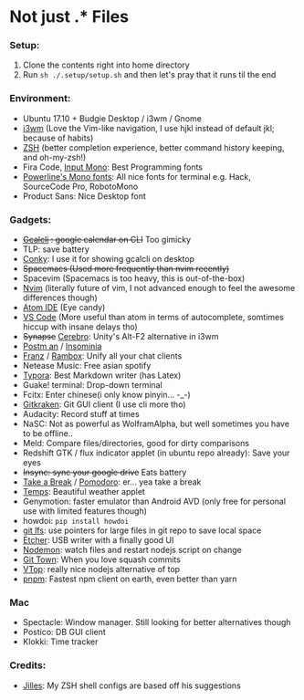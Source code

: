 # Not just .* Files

### Setup:

1. Clone the contents right into home directory
2. Run `sh ./.setup/setup.sh` and then let's pray that it runs til the end

### Environment:

- Ubuntu 17.10 + Budgie Desktop / i3wm / Gnome
- [i3wm](https://i3wm.org) (Love the Vim-like navigation, I use hjkl instead of default jkl; because of habits)
- [ZSH](http://www.zsh.org/) (better completion experience, better command history keeping, and oh-my-zsh!)
- Fira Code, [Input Mono](input.fontbureau.com/): Best Programming fonts
- [Powerline's Mono fonts](https://github.com/powerline/fonts): All nice fonts for terminal e.g. Hack, SourceCode Pro, RobotoMono
- Product Sans: Nice Desktop font

### Gadgets:

- ~~[Gcalcli](https://github.com/insanum/gcalcli) : google calendar on CLI~~ Too gimicky
- TLP: save battery
- [Conky](https://github.com/brndnmtthws/conky): I use it for showing gcalcli on desktop
- ~~Spacemacs (Used more frequently than nvim recently)~~
- Spacevim (Spacemacs is too heavy, this is out-of-the-box)
- [Nvim](https://neovim.io/) (literally future of vim, I not advanced enough to feel the awesome differences though)
- [Atom IDE](https://ide.atom.io/) (Eye candy)
- [VS Code](https://code.visualstudio.com/) (More useful than atom in terms of autocomplete, somtimes hiccup with insane delays tho)
- ~~Synapse~~ [Cerebro](http://cerebroapp.com/): Unity's Alt-F2 alternative in i3wm
- [Postm  an](https://www.getpostman.com/) / [Insominia](https://insomnia.rest/)
- [Franz](http://meetfranz.com/) / [Rambox](http://rambox.pro/): Unify all your chat clients
- Netease Music: Free asian spotify
- [Typora](typora.io): Best Markdown writer (has Latex)
- Guake! terminal: Drop-down terminal
- Fcitx: Enter chinese(i only know pinyin... -_-)
- [Gitkraken](https://www.gitkraken.com/): Git GUI client (I use cli more tho)
- Audacity: Record stuff at times
- NaSC: Not as powerful as WolframAlpha, but well sometimes you have to be offline..
- Meld: Compare files/directories, good for dirty comparisons
- Redshift GTK / flux indicator applet (in ubuntu repo already): Save your eyes
- ~~Insync: sync your google drive~~ Eats battery
- [Take a Break](http://ppa.launchpad.net/vlijm/takeabreak/ubuntu/pool/main/t/takeabreak/) / [Pomodoro](http://gnomepomodoro.org/): er... yea take a break
- [Temps](https://jackd248.github.io/temps/): Beautiful weather applet
- Genymotion: faster emulator than Android AVD (only free for personal use with limited features though)
- howdoi: `pip install howdoi`
- [git lfs](https://git-lfs.github.com/): use pointers for large files in git repo to save local space
- [Etcher](https://etcher.io/): USB writer with a finally good UI
- [Nodemon](https://www.npmjs.com/package/nodemon): watch files and restart nodejs script on change
- [Git Town](http://www.git-town.com): When you love squash commits
- [VTop](https://github.com/MrRio/vtop): really nice nodejs alternative of top
- [pnpm](https://github.com/pnpm/pnpm): Fastest npm client on earth, even better than yarn

### Mac

- Spectacle: Window manager. Still looking for better alternatives though
- Postico: DB GUI client
- Klokki: Time tracker

### Credits:

- [Jilles](http://jilles.me/badassify-your-terminal-and-shell/): My ZSH shell configs are based off his suggestions


